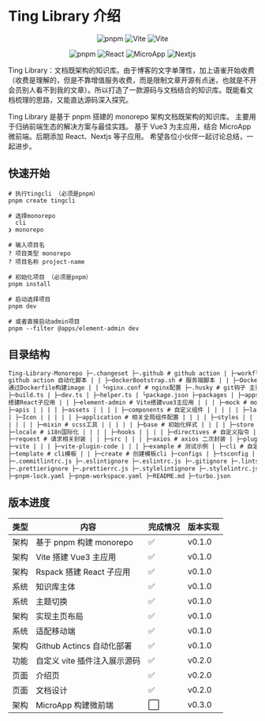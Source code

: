 # <a id="ting">Ting Library 介绍</a>

<p align="center">
<img src="https://img.shields.io/badge/pnpm-8.0+-brown.svg" alt="pnpm" />
<img src="https://img.shields.io/badge/Vue-3.3+-green.svg" alt="Vite"  /> 
<img src="https://img.shields.io/badge/Vite-4.3+-violet.svg" alt="Vite" />
</p>
<p align="center">
<img src="https://img.shields.io/badge/Rspack-0.2+-red.svg" alt="pnpm" />
<img src="https://img.shields.io/badge/React-18+-midnightblue.svg" alt="React"  /> 
<img src="https://img.shields.io/badge/MicroApp-1.0+-cyan.svg" alt="MicroApp" />
<img src="https://img.shields.io/badge/Nextjs-13+-black.svg" alt="Nextjs" />
</p>

Ting Library：文档既架构的知识库。由于博客的文字单薄性，加上语雀开始收费（收费是理解的，但是不靠增值服务收费，而是限制文章开源有点迷，也就是不开会员别人看不到我的文章）。所以打造了一款源码与文档结合的知识库。既能看文档梳理的思路，又能直达源码深入探究。

Ting Library 是基于 pnpm 搭建的 monorepo 架构文档既架构的知识库。 主要用于归纳前端生态的解决方案与最佳实践。 基于 Vue3 为主应用，结合 MicroApp 微前端。后期添加 React、Nextjs 等子应用。 希望各位小伙伴一起讨论总结，一起进步。

## 快速开始

```
# 执行tingcli （必须是pnpm）
pnpm create tingcli

# 选择monorepo
  cli
❯ monorepo

# 输入项目名
? 项目类型 monorepo
? 项目名称 project-name

# 初始化项目 （必须是pnpm）
pnpm install

# 启动选择项目
pnpm dev

# 或者直接启动admin项目
pnpm --filter @apps/element-admin dev
```

## 目录结构

```html
Ting-Library-Monorepo ├─.changeset ├─.github # github action | ├─workflows | | ├─docker-deploy.yml #
github action 自动化脚本 | | ├─dockerBootstrap.sh # 服务端脚本 | | ├─Dockerfile #
通过Dockerfile构建image | | └nginx.conf # nginx配置 ├─.husky # git钩子 主要是commit lint ├─scripts |
├─build.ts | ├─dev.ts | ├─helper.ts | └package.json ├─packages | ├─apps | | ├─rspack # Rspack
搭建React子应用 | | ├─element-admin # Vite搭建vue3主应用 | | | ├─mock # mock请求 | | | ├─src | | | |
├─apis | | | | ├─assets | | | | ├─components # 自定义组件 | | | | | ├─layouts # 布局相关组件 | | | |
| ├─Icon | | | | | ├─application # 相关全局组件配置 | | | | ├─styles | | | | | ├─theme # 主题相关 |
| | | | ├─mixin # scss工具 | | | | | ├─base # 初始化样式 | | | | ├─store | | | | ├─router | | | |
├─locale # i18n国际化 | | | | ├─hooks | | | | ├─directives # 自定义指令 | ├─utils | ├─types |
├─request # 请求相关封装 | | ├─src | | | ├─axios # axios 二次封装 | ├─plugin # 相关自定义插件 | |
├─vite | | | ├─vite-plugin-code | | | ├─example # 测试示例 | ├─cli # 自定义脚手架cli | | ├─utils | |
├─template # cli模板 | | ├─create # 创建模板cli ├─configs | ├─tsconfig | ├─lint # 各种lint相关配置
├─.commitlintrc.js ├─.eslintignore ├─.eslintrc.js ├─.gitignore ├─.lintstagedrc.js ├─.npmrc
├─.prettierignore ├─.prettierrc.js ├─.stylelintignore ├─.stylelintrc.js ├─package.json
├─pnpm-lock.yaml ├─pnpm-workspace.yaml ├─README.md ├─turbo.json
```

## 版本进度

| 类型 | 内容                         | 完成情况 | 版本实现 |
| ---- | ---------------------------- | -------- | -------- |
| 架构 | 基于 pnpm 构建 monorepo      | ✅       | v0.1.0   |
| 架构 | Vite 搭建 Vue3 主应用        | ✅       | v0.1.0   |
| 架构 | Rspack 搭建 React 子应用     | ✅       | v0.1.0   |
| 系统 | 知识库主体                   | ✅       | v0.1.0   |
| 系统 | 主题切换                     | ✅       | v0.1.0   |
| 架构 | 实现主页布局                 | ✅       | v0.1.0   |
| 系统 | 适配移动端                   | ✅       | v0.1.0   |
| 架构 | Github Actincs 自动化部署    | ✅       | v0.1.0   |
| 功能 | 自定义 vite 插件注入展示源码 | ✅       | v0.2.0   |
| 页面 | 介绍页                       | ✅       | v0.2.0   |
| 页面 | 文档设计                     | ✅       | v0.2.0   |
| 架构 | MicroApp 构建微前端          | ⬜️      | v0.3.0   |
